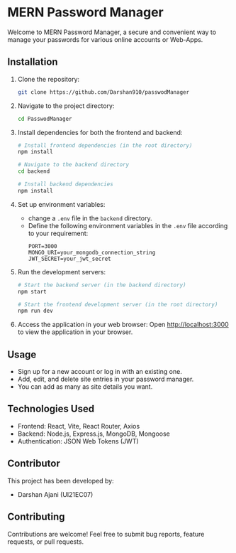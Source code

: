 # MERN Password Manager

Welcome to MERN Password Manager, a secure and convenient way to manage your passwords for various online accounts or Web-Apps.

## Installation

1. Clone the repository:
   ```sh
   git clone https://github.com/Darshan910/passwodManager
   ```

2. Navigate to the project directory:
   ```sh
   cd PasswodManager
   ```

3. Install dependencies for both the frontend and backend:
   ```sh
   # Install frontend dependencies (in the root directory)
   npm install
   
   # Navigate to the backend directory
   cd backend
   
   # Install backend dependencies
   npm install
   ```

4. Set up environment variables:
   - change a `.env` file in the `backend` directory.
   - Define the following environment variables in the `.env` file according to your requirement:
     ```
     PORT=3000
     MONGO_URI=your_mongodb_connection_string
     JWT_SECRET=your_jwt_secret
     ```

5. Run the development servers:
   ```sh
   # Start the backend server (in the backend directory)
   npm start
   
   # Start the frontend development server (in the root directory)
   npm run dev
   ```

6. Access the application in your web browser:
   Open [http://localhost:3000](http://localhost:3000) to view the application in your browser.

## Usage

- Sign up for a new account or log in with an existing one.
- Add, edit, and delete site entries in your password manager.
- You can add as many as site details you want.

## Technologies Used

- Frontend: React, Vite, React Router, Axios
- Backend: Node.js, Express.js, MongoDB, Mongoose
- Authentication: JSON Web Tokens (JWT)


## Contributor

This project has been developed by:
- Darshan Ajani (UI21EC07)

## Contributing

Contributions are welcome! Feel free to submit bug reports, feature requests, or pull requests.

